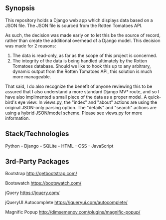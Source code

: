 ## Synopsis

This repository holds a Django web app which displays data based on a JSON file. The JSON file is sourced from the Rotten Tomatoes API.

As such, the decision was made early on to let this be the source of record, rather than create the additional overhead of a Django model. This decision was made for 2 reasons:

1. The data is read-only, as far as the scope of this project is concerned.
2. The integrity of the data is being handled ultimately by the Rotten Tomatoes database. Should we like to hook this up to any arbitrary, dynamic output from the Rotten Tomatoes API, this solution is much more manageable.

That said, I do also recognize the benefit of anyone reviewing this to be assured that I also understand a more standard Django MV* route, and so I have also implimented a small piece of the data as a proper model. A quick-bird's eye view: In views.py, the "index" and "about" actions are using the original JSON-only parsing option. The "details" and "search" actions are using a hybrid JSON/model scheme. Please see views.py for more information.

## Stack/Technologies

Python -
Django -
SQLite -
HTML -
CSS -
JavaScript

## 3rd-Party Packages

Bootstrap
http://getbootstrap.com/

Bootswatch
https://bootswatch.com/

jQuery
https://jquery.com/

jQueryUI Autocomplete
https://jqueryui.com/autocomplete/

Magnific Popup
http://dimsemenov.com/plugins/magnific-popup/

